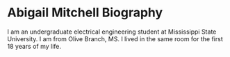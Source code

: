 # Abigail Mitchell Biography

I am an undergraduate electrical engineering student at Mississippi State University. I am from Olive Branch, MS. I lived in the same room for the first 18 years of my life.
